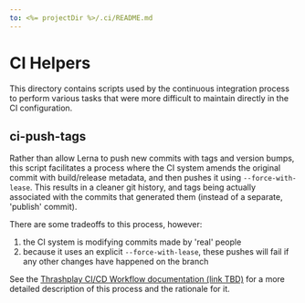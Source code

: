 ```yaml
---
to: <%= projectDir %>/.ci/README.md
---
```

# CI Helpers
This directory contains scripts used by the continuous integration process to
perform various tasks that were more difficult to maintain directly in the CI 
configuration.

## ci-push-tags
Rather than allow Lerna to push new commits with tags and version bumps, this 
script facilitates a process where the CI system amends the original commit with 
build/release metadata, and then pushes it using `--force-with-lease`. This 
results in a cleaner git history, and tags being actually associated with the
commits that generated them (instead of a separate, 'publish' commit).

There are some tradeoffs to this process, however:
1. the CI system is modifying commits made by 'real' people
1. because it uses an explicit `--force-with-lease`, these pushes will fail if
any other changes have happened on the branch

See the 
[Thrashplay CI/CD Workflow documentation (link TBD)](https://LINK_NEEDED) for a
more detailed description of this process and the rationale for it.   
